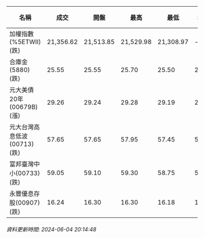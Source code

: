 | 名稱 | 成交 | 開盤 | 最高 | 最低 | 均價 | 成交金額(億) | 昨收 | 漲跌幅 | 漲跌 | 總量 | 昨量 | 振幅 |
| -------- | -------- | -------- | -------- |-------- | -------- | -------- |-------- |-------- |-------- | -------- | -------- |-------- |
|加權指數(%5ETWII) (跌)|21,356.62|21,513.85|21,529.98|21,308.97|-|4,427.92|21,536.76|0.84%|180.15|9,445,719|0|1.03%|
|合庫金(5880) (跌)|25.55|25.55|25.70|25.50|25.56|4.36|25.60|0.20%|0.06|17,068|14,297|0.78%|
|元大美債20年(00679B) (漲)|29.26|29.24|29.28|29.19|29.24|16.88|28.92|1.18%|0.34|57,729|30,716|0.31%|
|元大台灣高息低波(00713) (跌)|57.65|57.65|57.95|57.45|57.66|11.52|57.75|0.17%|0.10|19,973|5,574|0.87%|
|富邦臺灣中小(00733) (跌)|59.05|59.10|59.30|58.75|59.07|1.73|59.10|0.08%|0.05|2,921|2,014|0.93%|
|永豐優息存股(00907) (跌)|16.24|16.30|16.30|16.18|16.22|0.629|16.39|0.92%|0.15|3,878|3,039|0.73%|
###### 資料更新時間: 2024-06-04 20:14:48